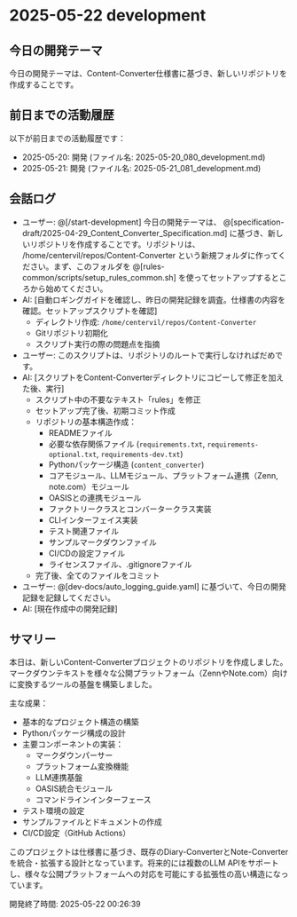 # 2025-05-22 development

## 今日の開発テーマ

今日の開発テーマは、Content-Converter仕様書に基づき、新しいリポジトリを作成することです。

## 前日までの活動履歴

以下が前日までの活動履歴です：
* 2025-05-20: 開発 (ファイル名: 2025-05-20_080_development.md)
* 2025-05-21: 開発 (ファイル名: 2025-05-21_081_development.md)

## 会話ログ

- ユーザー: @[/start-development] 今日の開発テーマは、 @[specification-draft/2025-04-29_Content_Converter_Specification.md] に基づき、新しいリポジトリを作成することです。リポジトリは、 /home/centervil/repos/Content-Converter という新規フォルダに作ってください。まず、このフォルダを @[rules-common/scripts/setup_rules_common.sh] を使ってセットアップするところから始めてください。
- AI: [自動ロギングガイドを確認し、昨日の開発記録を調査。仕様書の内容を確認。セットアップスクリプトを確認]
  - ディレクトリ作成: `/home/centervil/repos/Content-Converter`
  - Gitリポジトリ初期化
  - スクリプト実行の際の問題点を指摘
- ユーザー: このスクリプトは、リポジトリのルートで実行しなければだめです。
- AI: [スクリプトをContent-Converterディレクトリにコピーして修正を加えた後、実行]
  - スクリプト中の不要なテキスト「rules」を修正
  - セットアップ完了後、初期コミット作成
  - リポジトリの基本構造作成：
    - READMEファイル
    - 必要な依存関係ファイル (`requirements.txt`, `requirements-optional.txt`, `requirements-dev.txt`)
    - Pythonパッケージ構造 (`content_converter`)
    - コアモジュール、LLMモジュール、プラットフォーム連携（Zenn, note.com）モジュール
    - OASISとの連携モジュール
    - ファクトリークラスとコンバータークラス実装
    - CLIインターフェイス実装
    - テスト関連ファイル
    - サンプルマークダウンファイル
    - CI/CDの設定ファイル
    - ライセンスファイル、.gitignoreファイル
  - 完了後、全てのファイルをコミット
- ユーザー: @[dev-docs/auto_logging_guide.yaml] に基づいて、今日の開発記録を記録してください。
- AI: [現在作成中の開発記録]

## サマリー

本日は、新しいContent-Converterプロジェクトのリポジトリを作成しました。マークダウンテキストを様々な公開プラットフォーム（ZennやNote.com）向けに変換するツールの基盤を構築しました。

主な成果：
- 基本的なプロジェクト構造の構築
- Pythonパッケージ構成の設計
- 主要コンポーネントの実装：
  - マークダウンパーサー
  - プラットフォーム変換機能
  - LLM連携基盤
  - OASIS統合モジュール
  - コマンドラインインターフェース
- テスト環境の設定
- サンプルファイルとドキュメントの作成
- CI/CD設定（GitHub Actions）

このプロジェクトは仕様書に基づき、既存のDiary-ConverterとNote-Converterを統合・拡張する設計となっています。将来的には複数のLLM APIをサポートし、様々な公開プラットフォームへの対応を可能にする拡張性の高い構造になっています。

開発終了時間: 2025-05-22 00:26:39